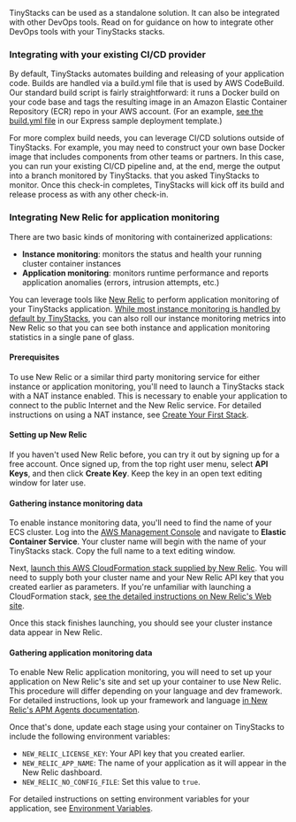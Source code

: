 TinyStacks can be used as a standalone solution. It can also be integrated with other DevOps tools. Read on for guidance on how to integrate other DevOps tools with your TinyStacks stacks. 

### Integrating with your existing CI/CD provider

By default, TinyStacks automates building and releasing of your application code. Builds are handled via a build.yml file that is used by AWS CodeBuild. Our standard build script is fairly straightforward: it runs a Docker build on your code base and tags the resulting image in an Amazon Elastic Container Repository (ECR) repo in your AWS account. (For an example, [see the build.yml file](https://github.com/tinystacks/aws-docker-templates-express/blob/main/build.yml) in our Express sample deployment template.)

For more complex build needs, you can leverage CI/CD solutions outside of TinyStacks. For example, you may need to construct your own base Docker image that includes components from other teams or partners. In this case, you can run your existing CI/CD pipeline and, at the end, merge the output into a branch monitored by TinyStacks. that you asked TinyStacks to monitor. Once this check-in completes, TinyStacks will kick off its build and release process as with any other check-in.

### Integrating New Relic for application monitoring

There are two basic kinds of monitoring with containerized applications: 

* **Instance monitoring**: monitors the status and health your running cluster container instances
* **Application monitoring**: monitors runtime performance and reports application anomalies (errors, intrusion attempts, etc.)

You can leverage tools like <a href="https://newrelic.com/" target="_blank">New Relic</a> to perform application monitoring of your TinyStacks application. [While most instance monitoring is handled by default by TinyStacks](logging-monitoring.md), you can also roll our instance monitoring metrics into New Relic so that you can see both instance and application monitoring statistics in a single pane of glass. 

#### Prerequisites

To use New Relic or a similar third party monitoring service for either instance or application monitoring, you'll need to launch a TinyStacks stack with a NAT instance enabled. This is necessary to enable your application to connect to the public Internet and the New Relic service. For detailed instructions on using a NAT instance, see [Create Your First Stack](create-stack.md).

#### Setting up New Relic

If you haven't used New Relic before, you can try it out by signing up for a free account. Once signed up, from the top right user menu, select **API Keys**, and then click **Create Key**. Keep the key in an open text editing window for later use. 

#### Gathering instance monitoring data

To enable instance monitoring data, you'll need to find the name of your ECS cluster. Log into the <a href="https://console.aws.amazon.com/" target="_blank">AWS Management Console</a> and navigate to **Elastic Container Service**. Your cluster name will begin with the name of your TinyStacks stack. Copy the full name to a text editing window. 

Next, <a href="https://us-east-1.console.aws.amazon.com/cloudformation/home?region=us-east-1#/stacks/quickcreate?templateURL=https://nr-downloads-main.s3.amazonaws.com/infrastructure_agent/integrations/ecs/cloudformation/service.yaml&NewRelicInfraTaskVersion=1" target="_blank">launch this AWS CloudFormation stack supplied by New Relic</a>. You will need to supply both your cluster name and your New Relic API key that you created earlier as parameters. If you're unfamiliar with launching a CloudFormation stack, <a href="https://docs.newrelic.com/docs/infrastructure/elastic-container-service-integration/installation/install-ecs-integration/" target="_blank">see the detailed instructions on New Relic's Web site</a>.

Once this stack finishes launching, you should see your cluster instance data appear in New Relic. 

#### Gathering application monitoring data

To enable New Relic application monitoring, you will need to set up your application on New Relic's site and set up your container to use New Relic. This procedure will differ depending on your language and dev framework. For detailed instructions, look up your framework and language <a href="https://docs.newrelic.com/docs/apm/new-relic-apm/getting-started/introduction-apm/" target="_blank">in New Relic's APM Agents documentation</a>. 

Once that's done, update each stage using your container on TinyStacks to include the following environment variables: 

* `NEW_RELIC_LICENSE_KEY`: Your API key that you created earlier.
* `NEW_RELIC_APP_NAME`: The name of your application as it will appear in the New Relic dashboard.
* `NEW_RELIC_NO_CONFIG_FILE`: Set this value to `true`. 

For detailed instructions on setting environment variables for your application, see [Environment Variables](environment-variables.md).

